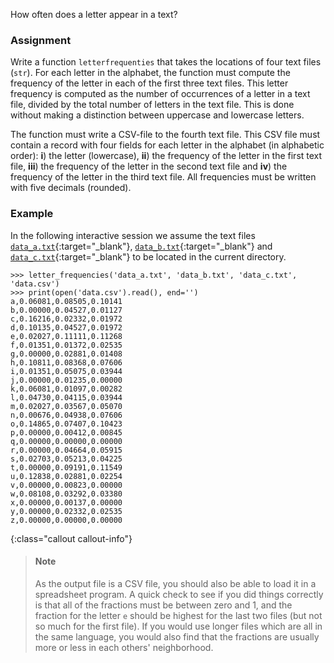 How often does a letter appear in a text?

### Assignment

Write a function `letterfrequenties` that takes the locations of four text files (`str`). For each letter in the alphabet, the function must compute the frequency of the letter in each of the first three text files. This letter frequency is computed as the number of occurrences of a letter in a text file, divided by the total number of letters in the text file. This is done without making a distinction between uppercase and lowercase letters.

The function must write a CSV-file to the fourth text file. This CSV file must contain a record with four fields for each letter in the alphabet (in alphabetic order): **i**) the letter (lowercase), **ii**) the frequency of the letter in the first text file, **iii**) the frequency of the letter in the second text file and **iv**) the frequency of the letter in the third text file. All frequencies must be written with five decimals (rounded).

### Example

In the following interactive session we assume the text files [`data_a.txt`](media/data/data_a.txt){:target="_blank"}, [`data_b.txt`](media/data/data_b.txt){:target="_blank"} and [`data_c.txt`](media/data/data_c.txt){:target="_blank"} to be located in the current directory.

```console?lang=python&prompt=>>>
>>> letter_frequencies('data_a.txt', 'data_b.txt', 'data_c.txt', 'data.csv')
>>> print(open('data.csv').read(), end='')
a,0.06081,0.08505,0.10141
b,0.00000,0.04527,0.01127
c,0.16216,0.02332,0.01972
d,0.10135,0.04527,0.01972
e,0.02027,0.11111,0.11268
f,0.01351,0.01372,0.02535
g,0.00000,0.02881,0.01408
h,0.10811,0.08368,0.07606
i,0.01351,0.05075,0.03944
j,0.00000,0.01235,0.00000
k,0.06081,0.01097,0.00282
l,0.04730,0.04115,0.03944
m,0.02027,0.03567,0.05070
n,0.00676,0.04938,0.07606
o,0.14865,0.07407,0.10423
p,0.00000,0.00412,0.00845
q,0.00000,0.00000,0.00000
r,0.00000,0.04664,0.05915
s,0.02703,0.05213,0.04225
t,0.00000,0.09191,0.11549
u,0.12838,0.02881,0.02254
v,0.00000,0.00823,0.00000
w,0.08108,0.03292,0.03380
x,0.00000,0.00137,0.00000
y,0.00000,0.02332,0.02535
z,0.00000,0.00000,0.00000
```

{:class="callout callout-info"}
> #### Note
> As the output file is a CSV file, you should also be able to load it in a 
> spreadsheet program. A quick check to see if you did things correctly is that 
> all of the fractions must be between zero and 1, and the fraction for the 
> letter `e` should be highest for the last two files (but not so much for the 
> first file). If you would use longer files which are all in the same language, 
> you would also find that the fractions are usually more or less in each 
> others' neighborhood. 

